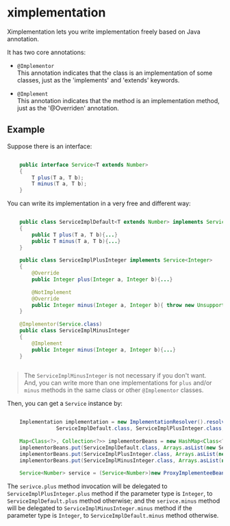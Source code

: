 # ximplementation
Ximplementation lets you write implementation freely based on Java annotation.

It has two core annotations:

* `@Implementor`  
This annotation indicates that the class is an implementation of some classes, just as the 'implements' and 'extends' keywords.

* `@Implement`  
This annotation indicates that the method is an implementation method, just as the '@Overriden' annotation.

## Example
Suppose there is an interface:

```java

	public interface Service<T extends Number>
	{
		T plus(T a, T b);
		T minus(T a, T b);
	}
```

You can write its implementation in a very free and different way:

```java

	public class ServiceImplDefault<T extends Number> implements Service<T>
	{
		public T plus(T a, T b){...}
		public T minus(T a, T b){...}
	}
	
	public class ServiceImplPlusInteger implements Service<Integer>
	{
		@Override
		public Integer plus(Integer a, Integer b){...}
		
		@NotImplement
		@Override
		public Integer minus(Integer a, Integer b){ throw new UnsupportedOperationException(); }
	}
	
	@Implementor(Service.class)
	public class ServiceImplMinusInteger
	{
		@Implement
		public Integer minus(Integer a, Integer b){...}
	}
	
```

> The `ServiceImplMinusInteger` is not necessary if you don't want.  
> And, you can write more than one implementations for `plus` and/or `minus` methods in the same class or other `@Implementor` classes.

Then, you can get a `Service` instance by:

```java

	Implementation implementation = new ImplementationResolver().resolve(Service.class,
			 	ServiceImplDefault.class, ServiceImplPlusInteger.class, ServiceImplMinusInteger.class);
	
	Map<Class<?>, Collection<?>> implementorBeans = new HashMap<Class<?>, Collection<?>>();
	implementorBeans.put(ServiceImplDefault.class, Arrays.asList(new ServiceImplDefault<Number>()));
	implementorBeans.put(ServiceImplPlusInteger.class, Arrays.asList(new ServiceImplPlusInteger()));
	implementorBeans.put(ServiceImplMinusInteger.class, Arrays.asList(new ServiceImplMinusInteger()));
	
	Service<Number> service = (Service<Number>)new ProxyImplementeeBeanBuilder().build(implementation, implementorBeans);
```

The `serivce.plus` method invocation will be delegated to `ServiceImplPlusInteger.plus` method if the parameter type is `Integer`, to `ServiceImplDefault.plus` method otherwise; and the `serivce.minus` method will be delegated to `ServiceImplMinusInteger.minus` method if the parameter type is `Integer`, to `ServiceImplDefault.minus` method otherwise.

